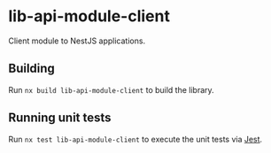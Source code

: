 # lib-api-module-client

Client module to NestJS applications.

## Building

Run `nx build lib-api-module-client` to build the library.

## Running unit tests

Run `nx test lib-api-module-client` to execute the unit tests via [Jest](https://jestjs.io).
